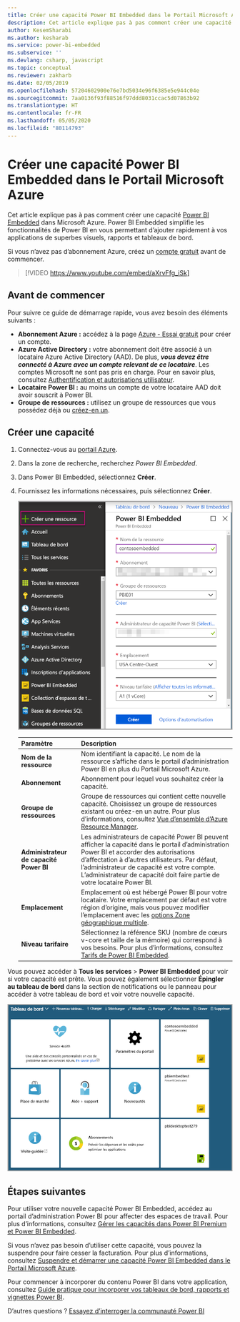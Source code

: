 ```yaml
---
title: Créer une capacité Power BI Embedded dans le Portail Microsoft Azure | Microsoft Docs
description: Cet article explique pas à pas comment créer une capacité Power BI Embedded dans Microsoft Azure.
author: KesemSharabi
ms.author: kesharab
ms.service: power-bi-embedded
ms.subservice: ''
ms.devlang: csharp, javascript
ms.topic: conceptual
ms.reviewer: zakharb
ms.date: 02/05/2019
ms.openlocfilehash: 57204602900e76e7bd5034e96f6385e5e944c04e
ms.sourcegitcommit: 7aa0136f93f88516f97ddd8031ccac5d07863b92
ms.translationtype: HT
ms.contentlocale: fr-FR
ms.lasthandoff: 05/05/2020
ms.locfileid: "80114793"
---
```

# <a name="create-power-bi-embedded-capacity-in-the-azure-portal"></a>Créer une capacité Power BI Embedded dans le Portail Microsoft Azure

Cet article explique pas à pas comment créer une capacité [Power BI Embedded](azure-pbie-what-is-power-bi-embedded.md) dans Microsoft Azure. Power BI Embedded simplifie les fonctionnalités de Power BI en vous permettant d’ajouter rapidement à vos applications de superbes visuels, rapports et tableaux de bord.

Si vous n’avez pas d’abonnement Azure, créez un [compte gratuit](https://azure.microsoft.com/free/) avant de commencer.

> [!VIDEO https://www.youtube.com/embed/aXrvFfg_iSk]

## <a name="before-you-begin"></a>Avant de commencer

Pour suivre ce guide de démarrage rapide, vous avez besoin des éléments suivants :

* **Abonnement Azure :** accédez à la page [Azure - Essai gratuit](https://azure.microsoft.com/free/) pour créer un compte.
* **Azure Active Directory :** votre abonnement doit être associé à un locataire Azure Active Directory (AAD). De plus, ***vous devez être connecté à Azure avec un compte relevant de ce locataire***. Les comptes Microsoft ne sont pas pris en charge. Pour en savoir plus, consultez [Authentification et autorisations utilisateur](https://docs.microsoft.com/azure/analysis-services/analysis-services-manage-users).
* **Locataire Power BI :** au moins un compte de votre locataire AAD doit avoir souscrit à Power BI.
* **Groupe de ressources :** utilisez un groupe de ressources que vous possédez déjà ou [créez-en un](https://docs.microsoft.com/azure/azure-resource-manager/resource-group-overview).

## <a name="create-a-capacity"></a>Créer une capacité

1. Connectez-vous au [portail Azure](https://portal.azure.com/).

2. Dans la zone de recherche, recherchez *Power BI Embedded*.

3. Dans Power BI Embedded, sélectionnez **Créer**.

4. Fournissez les informations nécessaires, puis sélectionnez **Créer**.

    ![Champs à renseigner pour créer une capacité](media/azure-pbie-create-capacity/azure-portal-create-power-bi-embedded.png)

    |Paramètre |Description |
    |---------|---------|
    |**Nom de la ressource**|Nom identifiant la capacité. Le nom de la ressource s’affiche dans le portail d’administration Power BI en plus du Portail Microsoft Azure.|
    |**Abonnement**|Abonnement pour lequel vous souhaitez créer la capacité.|
    |**Groupe de ressources**|Groupe de ressources qui contient cette nouvelle capacité. Choisissez un groupe de ressources existant ou créez-en un autre. Pour plus d’informations, consultez [Vue d’ensemble d’Azure Resource Manager](https://docs.microsoft.com/azure/azure-resource-manager/resource-group-overview).|
    |**Administrateur de capacité Power BI**|Les administrateurs de capacité Power BI peuvent afficher la capacité dans le portail d’administration Power BI et accorder des autorisations d’affectation à d’autres utilisateurs. Par défaut, l’administrateur de capacité est votre compte. L’administrateur de capacité doit faire partie de votre locataire Power BI.|
    |**Emplacement**|Emplacement où est hébergé Power BI pour votre locataire. Votre emplacement par défaut est votre région d’origine, mais vous pouvez modifier l’emplacement avec les [options Zone géographique multiple](embedded-multi-geo.md).
    |**Niveau tarifaire**|Sélectionnez la référence SKU (nombre de cœurs v-core et taille de la mémoire) qui correspond à vos besoins.  Pour plus d’informations, consultez [Tarifs de Power BI Embedded](https://azure.microsoft.com/pricing/details/power-bi-embedded/).|

Vous pouvez accéder à **Tous les services** > **Power BI Embedded** pour voir si votre capacité est prête. Vous pouvez également sélectionner **Épingler au tableau de bord** dans la section de notifications ou le panneau pour accéder à votre tableau de bord et voir votre nouvelle capacité.

![Tableau de bord du Portail Microsoft Azure avec une capacité Power BI Embedded](media/azure-pbie-create-capacity/azure-portal-dashboard.png)

## <a name="next-steps"></a>Étapes suivantes

Pour utiliser votre nouvelle capacité Power BI Embedded, accédez au portail d’administration Power BI pour affecter des espaces de travail. Pour plus d’informations, consultez [Gérer les capacités dans Power BI Premium et Power BI Embedded](https://powerbi.microsoft.com/documentation/powerbi-admin-premium-manage/).

Si vous n’avez pas besoin d’utiliser cette capacité, vous pouvez la suspendre pour faire cesser la facturation. Pour plus d’informations, consultez [Suspendre et démarrer une capacité Power BI Embedded dans le Portail Microsoft Azure](azure-pbie-pause-start.md).

Pour commencer à incorporer du contenu Power BI dans votre application, consultez [Guide pratique pour incorporer vos tableaux de bord, rapports et vignettes Power BI](https://powerbi.microsoft.com/documentation/powerbi-developer-embedding-content/).

D’autres questions ? [Essayez d’interroger la communauté Power BI](https://community.powerbi.com/)